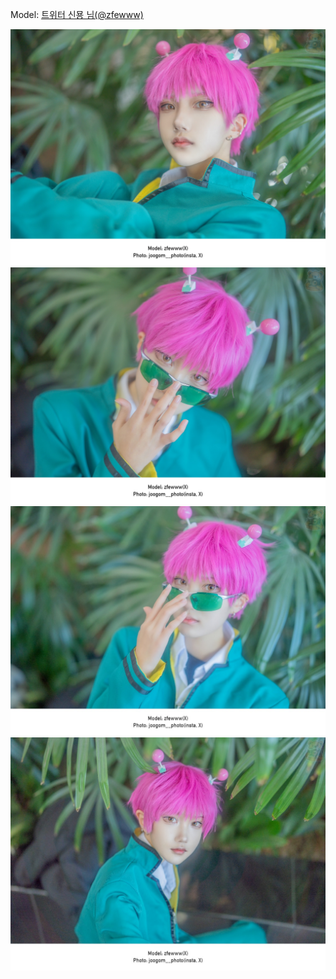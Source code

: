 ﻿---
dddd: 2023.12.16 서코
nickname: 신묭
sns_type: x
sns_id: zfewww
---

<a name="zfewww"></a>
Model: <a href="https://x.com/zfewww" target="_blank">트위터 신묭 님(@zfewww)</a>

![image0.jpeg](/assets/img/2023/12-16/image0.jpeg)
![image1.jpeg](/assets/img/2023/12-16/image1.jpeg)
![image2.jpeg](/assets/img/2023/12-16/image2.jpeg)
![image4.jpeg](/assets/img/2023/12-16/image4.jpeg)